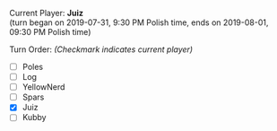 Current Player: **Juiz**  
(turn began on 2019-07-31, 9:30 PM Polish time, ends on 2019-08-01, 09:30 PM Polish time)

Turn Order: *(Checkmark indicates current player)*
- [ ] Poles
- [ ] Log
- [ ] YellowNerd
- [ ] Spars
- [x] Juiz
- [ ] Kubby
